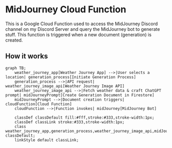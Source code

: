 # MidJourney Cloud Function

This is a Google Cloud Function used to access the MidJourney Discord channel on my Discord Server and query the MidJourney bot to generate stuff. This function is triggered when a new document (generation) is created.

## How it works

```mermaid
graph TB;
    weather_journey_app[Weather Journey App] -->|User selects a location| generation_process[Initiate Generation Process]
    generation_process -->|API request| weather_journey_image_api[Weather Journey Image API]
    weather_journey_image_api -->|Fetch weather data & craft ChatGPT prompt| midJourneyPrompt[Create Generation Document in Firestore]
    midJourneyPrompt -->|Document creation triggers| cloudFunction[Cloud Function]
    cloudFunction -->|Function invokes| midJourney[MidJourney Bot]

    classDef classDefault fill:#fff,stroke:#333,stroke-width:1px;
    classDef classLink stroke:#333,stroke-width:1px;
    class weather_journey_app,generation_process,weather_journey_image_api,midJourneyPrompt,cloudFunction,midJourney classDefault;
    linkStyle default classLink;
```

